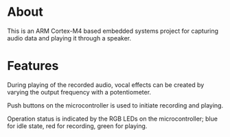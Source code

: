 # About
This is an ARM Cortex-M4 based embedded systems project for capturing audio data and playing it through a speaker. 

# Features

During playing of the recorded audio, vocal effects can be created by varying the output frequency with a potentiometer. 

Push buttons on the microcontroller is used to initiate recording and playing. 

Operation status is indicated by the RGB LEDs on the microcontroller; blue for idle state, red for recording, green for playing.
